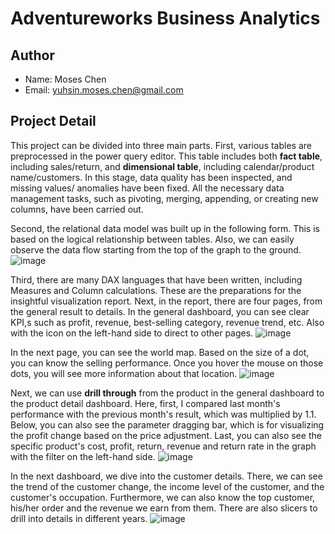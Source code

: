 # Adventureworks Business Analytics

## Author
- Name: Moses Chen
- Email: yuhsin.moses.chen@gmail.com

## Project Detail
This project can be divided into three main parts. First, various tables are preprocessed in the power query editor. This table includes both **fact table**, including sales/return, and **dimensional table**, including calendar/product name/customers. In this stage, data quality has been inspected, and missing values/ anomalies have been fixed. All the necessary data management tasks, such as pivoting, merging, appending, or creating new columns, have been carried out.   

Second, the relational data model was built up in the following form. This is based on the logical relationship between tables. Also, we can easily observe the data flow starting from the top of the graph to the ground.
![image](https://github.com/user-attachments/assets/51e48fc4-ddfa-476f-a8ff-4779513b8526)

Third, there are many DAX languages that have been written, including Measures and Column calculations. These are the preparations for the insightful visualization report. Next, in the report, there are four pages, from the general result to details.
In the general dashboard, you can see clear KPI,s such as profit, revenue, best-selling category, revenue trend, etc. Also with the icon on the left-hand side to direct to other pages.
![image](https://github.com/user-attachments/assets/43bf07fb-268e-4b5c-9893-d5278322651f)

In the next page, you can see the world map. Based on the size of a dot, you can know the selling performance. Once you hover the mouse on those dots, you will see more information about that location.
![image](https://github.com/user-attachments/assets/b5b82995-7d98-45bd-afcb-16a63b0f628f)

Next, we can use **drill through** from the product in the general dashboard to the product detail dashboard. Here, first, I compared last month's performance with the previous month's result, which was multiplied by 1.1. Below, you can also see the parameter
dragging bar, which is for visualizing the profit change based on the price adjustment. Last, you can also see the specific product's cost, profit, return, revenue and return rate in the graph with the filter on the left-hand side.
![image](https://github.com/user-attachments/assets/b9413c84-114f-4659-b880-225296d261f4)

In the next dashboard, we dive into the customer details. There, we can see the trend of the customer change, the income level of the customer, and the customer's occupation. Furthermore, we can also know the top customer, his/her order and the revenue we earn from them.
There are also slicers to drill into details in different years.
![image](https://github.com/user-attachments/assets/7e937979-1fe3-4121-a7e3-b0e7993a9dae)
